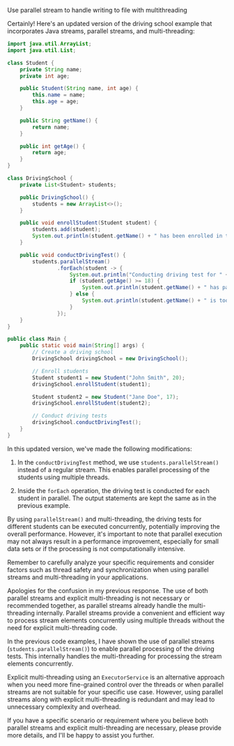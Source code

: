 Use parallel stream to handle writing to file with multithreading

Certainly! Here's an updated version of the driving school example that incorporates Java streams, parallel streams, and multi-threading:

```java
import java.util.ArrayList;
import java.util.List;

class Student {
    private String name;
    private int age;

    public Student(String name, int age) {
        this.name = name;
        this.age = age;
    }

    public String getName() {
        return name;
    }

    public int getAge() {
        return age;
    }
}

class DrivingSchool {
    private List<Student> students;

    public DrivingSchool() {
        students = new ArrayList<>();
    }

    public void enrollStudent(Student student) {
        students.add(student);
        System.out.println(student.getName() + " has been enrolled in the driving school.");
    }

    public void conductDrivingTest() {
        students.parallelStream()
                .forEach(student -> {
                    System.out.println("Conducting driving test for " + student.getName() + "...");
                    if (student.getAge() >= 18) {
                        System.out.println(student.getName() + " has passed the driving test!");
                    } else {
                        System.out.println(student.getName() + " is too young to take the driving test.");
                    }
                });
    }
}

public class Main {
    public static void main(String[] args) {
        // Create a driving school
        DrivingSchool drivingSchool = new DrivingSchool();

        // Enroll students
        Student student1 = new Student("John Smith", 20);
        drivingSchool.enrollStudent(student1);

        Student student2 = new Student("Jane Doe", 17);
        drivingSchool.enrollStudent(student2);

        // Conduct driving tests
        drivingSchool.conductDrivingTest();
    }
}
```

In this updated version, we've made the following modifications:

1. In the `conductDrivingTest` method, we use `students.parallelStream()` instead of a regular stream. This enables parallel processing of the students using multiple threads.

2. Inside the `forEach` operation, the driving test is conducted for each student in parallel. The output statements are kept the same as in the previous example.

By using `parallelStream()` and multi-threading, the driving tests for different students can be executed concurrently, potentially improving the overall performance. However, it's important to note that parallel execution may not always result in a performance improvement, especially for small data sets or if the processing is not computationally intensive.

Remember to carefully analyze your specific requirements and consider factors such as thread safety and synchronization when using parallel streams and multi-threading in your applications.


Apologies for the confusion in my previous response. The use of both parallel streams and explicit multi-threading is not necessary or recommended together, as parallel streams already handle the multi-threading internally. Parallel streams provide a convenient and efficient way to process stream elements concurrently using multiple threads without the need for explicit multi-threading code.

In the previous code examples, I have shown the use of parallel streams (`students.parallelStream()`) to enable parallel processing of the driving tests. This internally handles the multi-threading for processing the stream elements concurrently.

Explicit multi-threading using an `ExecutorService` is an alternative approach when you need more fine-grained control over the threads or when parallel streams are not suitable for your specific use case. However, using parallel streams along with explicit multi-threading is redundant and may lead to unnecessary complexity and overhead.

If you have a specific scenario or requirement where you believe both parallel streams and explicit multi-threading are necessary, please provide more details, and I'll be happy to assist you further.